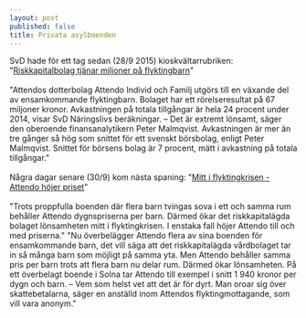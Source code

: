 ```yaml
---
layout: post
published: false
title: Privata asylboenden
---
```


SvD hade för ett tag sedan (28/9 2015) kioskvältarrubriken: "[Riskkapitalbolag tjänar miljoner på flyktingbarn](http://www.svd.se/flyktingbarn-lukrativ-marknad/om/den-lonsamma-asylmarknaden)" <br><br> "Attendos dotterbolag Attendo Individ och Familj utgörs till en växande del av ensamkommande flyktingbarn. Bolaget har ett rörelseresultat på 67 miljoner kronor. Avkastningen på totala tillgångar är hela 24 procent under 2014, visar SvD Näringslivs beräkningar. – Det är extremt lönsamt, säger den oberoende finansanalytikern Peter Malmqvist. Avkastningen är mer än tre gånger så hög som snittet för ett svenskt börsbolag, enligt Peter Malmqvist. Snittet för börsens bolag är 7 procent, mätt i avkastning på totala tillgångar."
<br><br>
Några dagar senare (30/9) kom nästa spaning: "[Mitt i flyktingkrisen - Attendo höjer priset](http://www.svd.se/mitt-i-flyktingkrisen--asylboende-hojer-priset/om/den-lonsamma-asylmarknaden)" <br><br>"Trots proppfulla boenden där flera barn tvingas sova i ett och samma rum behåller Attendo dygnspriserna per barn. Därmed ökar det riskkapitalägda bolaget lönsamheten mitt i flyktingkrisen. I enstaka fall höjer Attendo till och med priserna." "Nu överbelägger Attendo flera av sina boenden för ensamkommande barn, det vill säga att det riskkapitalägda vårdbolaget tar in så många barn som möjligt på samma yta. Men Attendo behåller samma pris per barn trots att flera barn nu delar rum. Därmed ökar lönsamheten. På ett överbelagt boende i Solna tar Attendo till exempel i snitt 1 940 kronor per dygn och barn. – Vem som helst vet att det är för dyrt. Man oroar sig över skattebetalarna, säger en anställd inom Attendos flyktingmottagande, som vill vara anonym."
